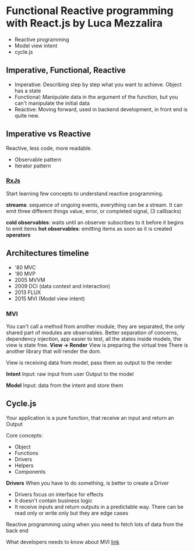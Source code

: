 # Functional Reactive programming with React.js by Luca Mezzalira

- Reactive programming
- Model view intent
- cycle.js

## Imperative, Functional, Reactive
- Imperative: Describing step by step what you want to achieve. Object has a state
- Functional: Manipulate data in the argument of the function, but you can't manipulate the initial data
- Reactive: Moving forward, used in backend development, in front end is quite new.

## Imperative vs Reactive
Reactive, less code, more readable.

- Observable pattern
- Iterator pattern

### [RxJs](http://reactivex.io/)
Start learning few concepts to understand reactive programming.

**streams**: sequence of ongoing events, everything can be a stream.
It can emit three different things value, error, or completed signal, (3 callbacks)

**cold observables**: waits until an observer subscribes to it before it begins to emit items
**hot observables**: emitting items as soon as it is created
**operators**

## Architectures timeline
- '80 MVC
- '90 MVP
- 2005 MVVM
- 2009 DCI (data context and interaction)
- 2013 FLUX
- 2015 MVI (Model view intent)

### MVI
You can't call a method from another module, they are separated, the only shared part of modules are observables.
Better separation of concerns, dependency injection, app easier to test, all the states inside models, the view is state free.
**View -> Render**
View is preparing the virtual tree
There is another library that will render the dom.

View is receiving data from model, pass them as output to the render

**Intent**
Input: raw input from user
Output to the model

**Model**
Input: data from the intent and store them

## Cycle.js
Your application is a pure function, that receive an input and return an Output

Core concepts:
- Object
- Functions
- Drivers
- Helpers
- Components

**Drivers** When you have to do something, is better to create a Driver

- Drivers focus on interface for effects
- It doesn't contain business logic
- It receive inputs and return outputs in a predictable way. There can be read only or write only but they are edge cases

Reactive programming using when you need to fetch lots of data from the back end

What developers needs to know about MVI [link](http://thenewstack.io/developers-need-know-mvi-model-view-intent/)
